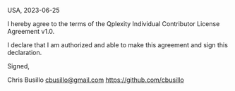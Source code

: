 USA, 2023-06-25

I hereby agree to the terms of the Qplexity Individual Contributor License
Agreement v1.0.

I declare that I am authorized and able to make this agreement and sign this
declaration.

Signed,

Chris Busillo cbusillo@gmail.com https://github.com/cbusillo
